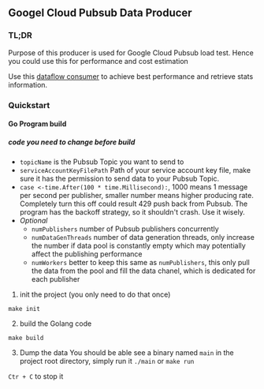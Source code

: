 ## Googel Cloud Pubsub Data Producer

### TL;DR
Purpose of this producer is used for Google Cloud Pubsub load test. Hence you could use this for performance and cost estimation

Use this [dataflow consumer](https://github.com/cloudymoma/pubsub-dataflow) to achieve best performance and retrieve stats information.

### Quickstart

#### Go Program build

##### code you need to change before build 

- `topicName` is the Pubsub Topic you want to send to
- `serviceAccountKeyFilePath` Path of your service account key file, make sure it has the permission to send data to your Pubsub Topic.
- `case <-time.After(100 * time.Millisecond):`, 1000 means 1 message per second per publisher, smaller number means higher producing rate. Completely turn this off could result 429 push back from Pubsub. The program has the backoff strategy, so it shouldn't crash. Use it wisely.
- *Optional*
  - `numPublishers` number of Pubsub publishers concurrently
  - `numDataGenThreads` number of data generation threads, only increase the number if data pool is constantly empty which may potentially affect the publishing performance
  - `numWorkers` better to keep this same as `numPublishers`, this only pull the data from the pool and fill the data chanel, which is dedicated for each publisher

1. init the project (you only need to do that once)

```shell
make init
```

2. build the Golang code

```shell
make build
```

3. Dump the data
You should be able see a binary named `main` in the project root directory,
simply run it `./main` or `make run` 

`Ctr + C` to stop it

